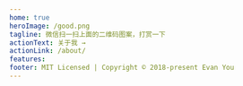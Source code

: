 ```yaml
---
home: true
heroImage: /good.png
tagline: 微信扫一扫上面的二维码图案，打赏一下
actionText: 关于我 →
actionLink: /about/
features:
footer: MIT Licensed | Copyright © 2018-present Evan You
---
```

